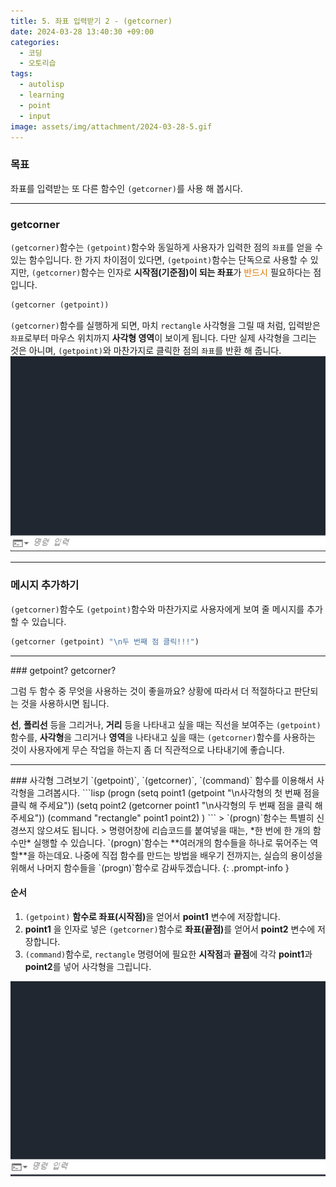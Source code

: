 ```yaml
---
title: 5. 좌표 입력받기 2 - (getcorner)
date: 2024-03-28 13:40:30 +09:00
categories:
  - 코딩
  - 오토리습
tags:
  - autolisp
  - learning
  - point
  - input
image: assets/img/attachment/2024-03-28-5.gif
---
```

### 목표
좌표를 입력받는 또 다른 함수인 `(getcorner)`를 사용 해 봅시다.

<hr>

### getcorner
`(getcorner)`함수는 `(getpoint)`함수와 동일하게 사용자가 입력한 점의 `좌표`를 얻을 수 있는 함수입니다. 한 가지 차이점이 있다면, `(getpoint)`함수는 단독으로 사용할 수 있지만, `(getcorner)`함수는 인자로 **시작점(기준점)이 되는 좌표**가 <font color="#de7802">반드시</font> 필요하다는 점입니다.
```lisp
(getcorner (getpoint))
```
`(getcorner)`함수를 실행하게 되면, 마치 `rectangle` 사각형을 그릴 때 처럼, 입력받은 `좌표`로부터 마우스 위치까지 **사각형 영역**이 보이게 됩니다. 다만 실제 사각형을 그리는 것은 아니며, `(getpoint)`와 마찬가지로 클릭한 점의 `좌표`를 반환 해 줍니다.
![](assets/img/attachment/2024-03-28-5-1.gif)


<hr>

### 메시지 추가하기
`(getcorner)`함수도 `(getpoint)`함수와 마찬가지로 사용자에게 보여 줄 메시지를 추가할 수 있습니다.
```lisp
(getcorner (getpoint) "\n두 번째 점 클릭!!!")
```

<hr>
### getpoint? getcorner?

그럼 두 함수 중 무엇을 사용하는 것이 좋을까요?
상황에 따라서 더 적절하다고 판단되는 것을 사용하시면 됩니다.

**선**, **폴리선** 등을 그리거나, **거리** 등을 나타내고 싶을 때는 직선을 보여주는 `(getpoint)`함수를,
**사각형**을 그리거나 **영역**을 나타내고 싶을 때는 `(getcorner)`함수를 사용하는 것이
사용자에게 무슨 작업을 하는지 좀 더 직관적으로 나타내기에 좋습니다.


<hr>
### 사각형 그려보기
`(getpoint)`, `(getcorner)`, `(command)` 함수를 이용해서 사각형을 그려봅시다.
```lisp
(progn
	(setq point1 (getpoint "\n사각형의 첫 번째 점을 클릭 해 주세요"))
	(setq point2 (getcorner point1 "\n사각형의 두 번째 점을 클릭 해 주세요"))
	(command "rectangle" point1 point2)
)
```
> `(progn)`함수는 특별히 신경쓰지 않으셔도 됩니다.
> 명령어창에 리습코드를 붙여넣을 때는, *한 번에 한 개의 함수만* 실행할 수 있습니다. `(progn)`함수는 **여러개의 함수들을 하나로 묶어주는 역할**을 하는데요. 나중에 직접 함수를 만드는 방법을 배우기 전까지는, 실습의 용이성을 위해서 나머지 함수들을 `(progn)`함수로 감싸두겠습니다.
{: .prompt-info }

#### 순서
1. `(getpoint)` <strong>함수로 좌표(시작점)</strong>을 얻어서 **point1** 변수에 저장합니다.
2. **point1** 을 인자로 넣은 `(getcorner)`함수로 <strong>좌표(끝점)</strong>를 얻어서 **point2** 변수에 저장합니다.
3. `(command)`함수로, `rectangle` 명령어에 필요한 **시작점**과 **끝점**에 각각 **point1**과 **point2**를 넣어 사각형을 그립니다.

![](assets/img/attachment/2024-03-28-5.gif)